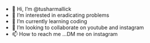- 👋 Hi, I’m @tusharmallick
- 👀 I’m interested in eradicating problems
- 🌱 I’m currently learning coding
- 💞️ I’m looking to collaborate on youtube and instagram
- 📫 How to reach me ...DM me on instagram

<!---
tusharmallick/tusharmallick is a ✨ special ✨ repository because its `README.md` (this file) appears on your GitHub profile.
You can click the Preview link to take a look at your changes.
--->
